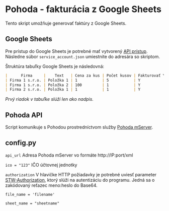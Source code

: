 # Pohoda - fakturácia z Google Sheets

Tento skript umožňuje generovať faktúry z Google Sheets.

## Google Sheets

Pre prístup do Google Sheets je potrebné mať vytvorený [API prístup](https://console.cloud.google.com/apis/). Následne súbor `service_account.json` umiestnite do adresára so skriptom.

Štruktúra tabuľky Google Sheets je následovná:

```markdown
|      Firma     |    Text   | Cena za kus | Počet kusov | Fakturovať Y/N |
| Firma 1 s.r.o. | Položka 1 | 1           | 5           | Y              |
| Firma 1 s.r.o. | Položka 2 | 100         | 1           | Y              |
| Firma 2 s.r.o. | Položka 1 | 1           | 1           | Y              |
```
*Prvý riadok v tabuľke slúži len ako nadpis.*

## Pohoda API

Script komunikuje s Pohodou prostredníctvom služby [Pohoda mServer](https://www.stormware.sk/pohoda/xml/mserver/).

## config.py

`api_url` Adresa Pohoda mServer vo formáte http://IP:port/xml

`ico = "123"` IČO účtovnej jednotky

`authorization` V hlavičke HTTP požiadavky je potrebné uviesť parameter [STW-Authorization](https://www.stormware.sk/prirucka-pohoda-online/Datova_komunikacia/POHODA_mServer_/), ktorý slúži na autentizáciu do programu. Jedná sa o zakódovaný reťazec meno:heslo do Base64.

`file_name = 'filename'`

`sheet_name = "sheetname"`
